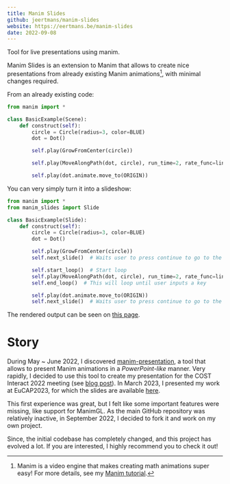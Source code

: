 ```yaml
---
title: Manim Slides
github: jeertmans/manim-slides
website: https://eertmans.be/manim-slides
date: 2022-09-08
---
```


Tool for live presentations using manim.

<!--more-->

Manim Slides is an extension to Manim that allows to create nice presentations
from already existing Manim animations[^1], with minimal changes required.

From an already existing code:

```python
from manim import *

class BasicExample(Scene):
    def construct(self):
        circle = Circle(radius=3, color=BLUE)
        dot = Dot()

        self.play(GrowFromCenter(circle))

        self.play(MoveAlongPath(dot, circle), run_time=2, rate_func=linear)

        self.play(dot.animate.move_to(ORIGIN))
```

You can very simply turn it into a slideshow:

```python
from manim import *
from manim_slides import Slide

class BasicExample(Slide):
    def construct(self):
        circle = Circle(radius=3, color=BLUE)
        dot = Dot()

        self.play(GrowFromCenter(circle))
        self.next_slide()  # Waits user to press continue to go to the next slide

        self.start_loop()  # Start loop
        self.play(MoveAlongPath(dot, circle), run_time=2, rate_func=linear)
        self.end_loop()  # This will loop until user inputs a key

        self.play(dot.animate.move_to(ORIGIN))
        self.next_slide()  # Waits user to press continue to go to the next slide
```

The rendered output can be seen on
[this page](https://eertmans.be/manim-slides/quickstart.html).

# Story

During May ~ June 2022, I discovered [manim-presentation](https://github.com/galatolofederico/manim-presentation),
a tool that allows to present Manim animations in a *PowerPoint-like* manner.
Very rapidly, I decided to use this tool to create my presentation for
the COST Interact 2022 meeting
(see [blog post](/posts/cost-interact-presentation/)).
In March 2023, I presented my work at EuCAP2023, for which the slides are available
[here](/posts/eucap-presentation/).

This first experience was great, but I felt like some important features were missing,
 like support for ManimGL.
As the main GitHub repository was relatively inactive, in September 2022,
I decided to fork it and work on my own project.

Since, the initial codebase has completely changed, and this project has evolved
a lot. If you are interested, I highly recommend you to check it out!

[^1]: Manim is a video engine that makes creating math animations super easy! For more details, see my [Manim tutorial](/projects/manim-tutorial/).
